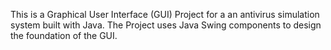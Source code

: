 This is a Graphical User Interface (GUI) Project for a an antivirus simulation system built with Java.
The Project uses Java Swing components to design the foundation of the GUI.
